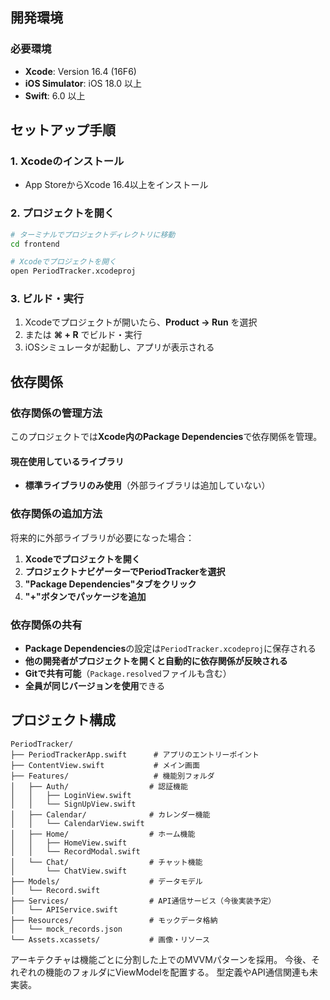 ## 開発環境

### 必要環境
- **Xcode**: Version 16.4 (16F6) 
- **iOS Simulator**: iOS 18.0 以上
- **Swift**: 6.0 以上

## セットアップ手順

### 1. Xcodeのインストール
- App StoreからXcode 16.4以上をインストール

### 2. プロジェクトを開く
```bash
# ターミナルでプロジェクトディレクトリに移動
cd frontend

# Xcodeでプロジェクトを開く
open PeriodTracker.xcodeproj
```

### 3. ビルド・実行
1. Xcodeでプロジェクトが開いたら、**Product → Run** を選択
2. または **⌘ + R** でビルド・実行
3. iOSシミュレータが起動し、アプリが表示される

## 依存関係

### 依存関係の管理方法
このプロジェクトでは**Xcode内のPackage Dependencies**で依存関係を管理。

#### 現在使用しているライブラリ
- **標準ライブラリのみ使用**（外部ライブラリは追加していない）

### 依存関係の追加方法
将来的に外部ライブラリが必要になった場合：

1. **Xcodeでプロジェクトを開く**
2. **プロジェクトナビゲーターでPeriodTrackerを選択**
3. **"Package Dependencies"タブをクリック**
4. **"+"ボタンでパッケージを追加**

### 依存関係の共有
- **Package Dependencies**の設定は`PeriodTracker.xcodeproj`に保存される
- **他の開発者がプロジェクトを開くと自動的に依存関係が反映される**
- **Gitで共有可能**（`Package.resolved`ファイルも含む）
- **全員が同じバージョンを使用**できる

## プロジェクト構成

```
PeriodTracker/
├── PeriodTrackerApp.swift      # アプリのエントリーポイント
├── ContentView.swift           # メイン画面
├── Features/                   # 機能別フォルダ
│   ├── Auth/                  # 認証機能
│   │   ├── LoginView.swift
│   │   └── SignUpView.swift
│   ├── Calendar/              # カレンダー機能
│   │   └── CalendarView.swift
│   ├── Home/                  # ホーム機能
│   │   ├── HomeView.swift
│   │   └── RecordModal.swift
│   └── Chat/                  # チャット機能
│       └── ChatView.swift
├── Models/                    # データモデル
│   └── Record.swift
├── Services/                  # API通信サービス（今後実装予定）
│   └── APIService.swift
├── Resources/                 # モックデータ格納
│   └── mock_records.json
└── Assets.xcassets/           # 画像・リソース
```

アーキテクチャは機能ごとに分割した上でのMVVMパターンを採用。
今後、それぞれの機能のフォルダにViewModelを配置する。
型定義やAPI通信関連も未実装。
